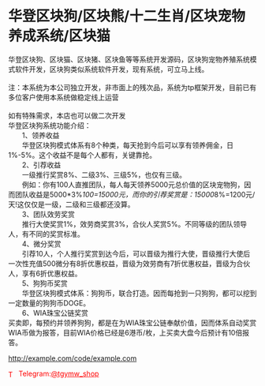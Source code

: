 # 华登区块狗/区块熊/十二生肖/区块宠物养成系统/区块猫

华登区块狗、区块猫、区块猪、区块鱼等等系统开发源码，区块狗宠物养殖系统模式软件开发，区块狗类似系统软件开发，现有系统，可立马上线。<br><br>注：本系统为本公司独立开发，非市面上的残次品，系统为tp框架开发，目前已有多位客户使用本系统做稳定线上运营<br><br>如有特殊需求，本店也可以做二次开发<br>华登区块狗系统功能介绍：<br>　　1、领养收益<br>　　华登区块狗模式体系有8个种类，每天抢到今后可以享有领养佣金，日1%-5%。这个收益不是每个人都有，关键靠抢。<br>　　2、引荐收益<br>　　一级推行奖赏8%、二级3%、三级5%，也仅有三级。<br>　　例如：你有100人直推团队，每人每天领养5000元总价值的区块宠物狗，因而团队收益是5000*3%*100=15000元，而你的引荐奖赏是：15000*8%=1200元/天!这仅仅是一级，二级和三级都还没算。<br>　　3、团队效劳奖赏<br>　　推行大使奖赏1%，效劳商奖赏3%，合伙人奖赏5%。不同等级的团队领导人，有不同的奖赏标准。<br>　　4、微分奖赏<br>　　引荐10人，个人推行奖赏到达今后，可以晋级为推行大使，晋级推行大使后一次性充值500微分有8折优惠权益，晋级为效劳商有7折优惠权益，晋级为合伙人，享有6折优惠权益。<br>　　5、狗狗币奖赏<br>　　华登区块狗模式体系：狗狗币，联合打造。因而每抢到一只狗狗，都可以挖到一定数量的狗狗币DOGE。<br>　　6、WIA珠宝公链奖赏<br>买卖即，每预约并领养狗狗，都是在为WIA珠宝公链奉献价值，因而体系自动奖赏WIA币做为报答，目前WIA价格已经是6港币/枚，上买卖大盘今后预计有10倍报答。<br>

http://example.com/code/example.com







<p style="color: red;"><img src="https://cdn-icons-png.flaticon.com/512/2111/2111646.png" alt="Telegram Icon" style="width: 16px; vertical-align: middle; margin-right: 5px;">Telegram:<a href="https://t.me/tgymw_shop" style="color: red;">@tgymw_shop</a></p>
